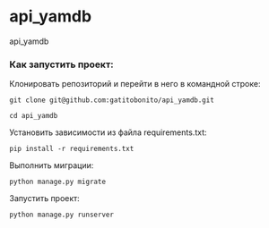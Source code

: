 # api_yamdb
api_yamdb

### Как запустить проект:

Клонировать репозиторий и перейти в него в командной строке:

```
git clone git@github.com:gatitobonito/api_yamdb.git
```

```
cd api_yamdb
```


Установить зависимости из файла requirements.txt:

```
pip install -r requirements.txt
```

Выполнить миграции:

```
python manage.py migrate
```

Запустить проект:

```
python manage.py runserver
```

